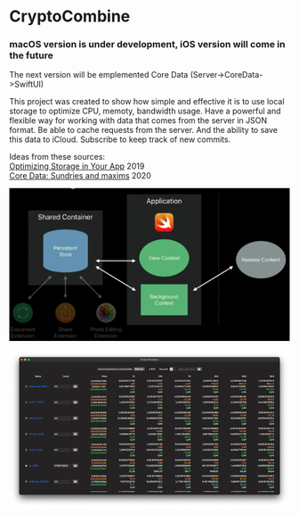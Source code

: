 # CryptoCombine

### macOS version is under development, iOS version will come in the future

The next version will be emplemented Core Data (Server->CoreData->SwiftUI)

This project was created to show how simple and effective it is to use local storage to optimize CPU, memoty, bandwidth usage. Have a powerful and flexible way for working with data that comes from the server in JSON format. Be able to cache requests from the server. And the ability to save this data to iCloud.
Subscribe to keep track of new commits. 

Ideas from these sources:<br>
[Optimizing Storage in Your App](https://developer.apple.com/videos/play/wwdc2019/419) 2019<br>
[Core Data: Sundries and maxims](https://developer.apple.com/videos/play/wwdc2020/10017) 2020<br>

![](Assets/Diagram1.png)


![](Assets/Release_macOS_1.0_0001.png)
